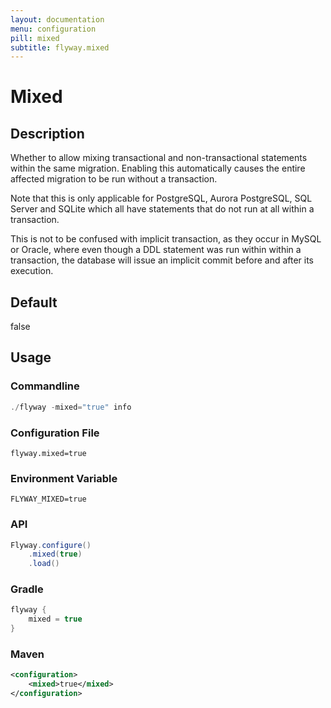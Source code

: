 ```yaml
---
layout: documentation
menu: configuration
pill: mixed
subtitle: flyway.mixed
---
```


# Mixed

## Description
Whether to allow mixing transactional and non-transactional statements within the same migration. Enabling this automatically causes the entire affected migration to be run without a transaction.

Note that this is only applicable for PostgreSQL, Aurora PostgreSQL, SQL Server and SQLite which all have statements that do not run at all within a transaction.

This is not to be confused with implicit transaction, as they occur in MySQL or Oracle, where even though a DDL statement was run within within a transaction, the database will issue an implicit commit before and after its execution.

## Default
false

## Usage

### Commandline
```powershell
./flyway -mixed="true" info
```

### Configuration File
```properties
flyway.mixed=true
```

### Environment Variable
```properties
FLYWAY_MIXED=true
```

### API
```java
Flyway.configure()
    .mixed(true)
    .load()
```

### Gradle
```groovy
flyway {
    mixed = true
}
```

### Maven
```xml
<configuration>
    <mixed>true</mixed>
</configuration>
```